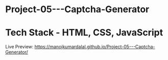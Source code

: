 # Project-05---Captcha-Generator
# Tech Stack - HTML, CSS, JavaScript
Live Preview: https://manojkumardalal.github.io/Project-05---Captcha-Generator/
